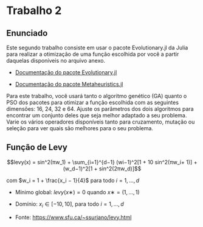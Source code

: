 # Trabalho 2

## Enunciado

Este segundo trabalho consiste em usar o pacote Evolutionary.jl da Julia para realizar a otimização de uma função escolhida por você a partir daquelas disponíveis no arquivo anexo.

- [Documentação do pacote Evolutionary.jl](https://wildart.github.io/Evolutionary.jl/dev/)

- [Documentação do pacote Metaheuristics.jl](https://juliapackages.com/p/metaheuristics)

Para este trabalho, você usará tanto o algoritmo genético (GA) quanto o PSO dos pacotes para otimizar a função escolhida com as seguintes dimensões: 16, 24, 32 e 64. Ajuste os parâmetros dos dois algoritmos para encontrar um conjunto deles que seja melhor adaptado a seu problema. Varie os vários operadores disponíveis tanto para cruzamento, mutação ou seleção para ver quais são melhores para o seu problema.

## Função de Levy

$$levy(x) = sin^2(πw_1) + \sum_{i=1}^{d−1}  (wi−1)^2[1 + 10 sin^2(πw_i+ 1)] + (w_d−1)^2[1 + sin^2(2πw_d)]$$

com $w_i = 1 + \frac{x_i − 1}{4}$ para todo $i= 1,...,d$

- Mínimo global: $levy(x∗) = 0$ quando $x∗ = (1,...,1)$

- Domínio: $x_i∈[−10,10]$, para todo $i = 1, ... , d$
- Fonte: https://www.sfu.ca/~ssurjano/levy.html
